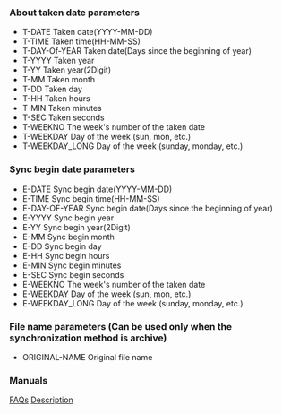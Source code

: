 ### About taken date parameters

- T-DATE 
Taken date(YYYY-MM-DD)
- T-TIME
Taken time(HH-MM-SS)
- T-DAY-Of-YEAR
Taken date(Days since the beginning of year)
- T-YYYY
Taken year
- T-YY
Taken year(2Digit)
- T-MM
Taken month
- T-DD
Taken day
- T-HH
Taken hours
- T-MIN
Taken minutes
- T-SEC
Taken seconds
- T-WEEKNO
The week's number of the taken date
- T-WEEKDAY
Day of the week (sun, mon, etc.)
- T-WEEKDAY_LONG
Day of the week (sunday, monday, etc.)

### Sync begin date parameters

- E-DATE
Sync begin date(YYYY-MM-DD)
- E-TIME
Sync begin time(HH-MM-SS)
- E-DAY-OF-YEAR
Sync begin date(Days since the beginning of year)
- E-YYYY
Sync begin year
- E-YY
Sync begin year(2Digit)
- E-MM
Sync begin month
- E-DD
Sync begin day
- E-HH
Sync begin hours
- E-MIN
Sync begin minutes
- E-SEC
Sync begin seconds
- E-WEEKNO
The week's number of the taken date
- E-WEEKDAY
Day of the week (sun, mon, etc.)
- E-WEEKDAY_LONG
Day of the week (sunday, monday, etc.)

### File name parameters (Can be used only when the synchronization method is archive)

- ORIGINAL-NAME
Original file name

### Manuals
[FAQs](https://sentaroh.github.io/Documents/SMBSync3/SMBSync3_FAQ_EN.htm)
[Description](https://sentaroh.github.io/Documents/SMBSync3/SMBSync3_Desc_EN.htm)
